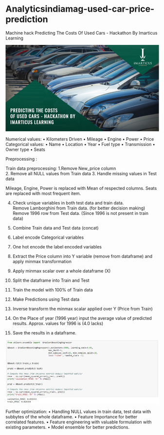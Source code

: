 # Analyticsindiamag-used-car-price-prediction
Machine hack Predicting The Costs Of Used Cars - Hackathon By Imarticus Learning

![alt text](https://github.com/Anbulenin/Analyticsindiamag-used-car-price-prediction/blob/master/Predicting-The-Costs-Of-Used-Cars-Hackathon-By-Imarticus-1-1-768x432.jpg)
 



Numerical values:
•	Kilometers Driven
•	Mileage
•	Engine
•	Power
•	Price
Categorical values:
•	Name
•	Location
•	Year
•	Fuel type
•	Transmission
•	Owner type
•	Seats

Preprocessing :

Train data preprocessing:
1.Remove  New_price column  
2. Remove all NULL values from Train data
3. Handle missing values in Test data
 
Mileage, Engine, Power is replaced with Mean of respected columns.
Seats are replaced with most frequent item. 


4. Check unique variables in both test data and train data.  
Remove Lamborghini from Train data. (for better decision making) 
Remove 1996 row from Test data. (Since 1996 is not present in train data)

5. Combine Train data and Test data (concat)
6. Label encode Categorical variables 
7. One hot encode the label encoded variables 
8. Extract the Price column into Y variable (remove from dataframe) and apply minmax transformation 
9. Apply minmax scalar over a whole dataframe (X)
10. Split the dataframe into Train and Test
11. Train the model with 100% of Train data
12. Make Predictions using Test data
13. Inverse transform the minmax scalar applied over Y (Price from Train)
14. On the Place of year (1996 year) input the average value of predicted results.
    Approx. values for 1996 is  (4.0 lacks)
15. Save the results in a dataframe.
 
![alt text](https://github.com/Anbulenin/Analyticsindiamag-used-car-price-prediction/blob/master/results%20form%20validation.JPG)




Further optimization:
•	Handling NULL values in train data, test data with subbytes of the whole dataframe.
•	Feature Importance for better correlated features.
•	Feature engineering with valuable formulation with existing parameters.
•	Model ensemble for better predictions. 
 


